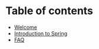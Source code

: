 # Table of contents

* [Welcome](README.md)
* [Introduction to Spring](topics/spring-introduction.md) 
* [FAQ](faq.md)


